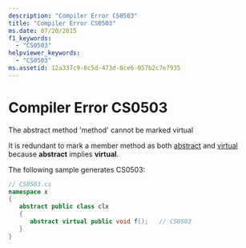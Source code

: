 ```yaml
---
description: "Compiler Error CS0503"
title: "Compiler Error CS0503"
ms.date: 07/20/2015
f1_keywords: 
  - "CS0503"
helpviewer_keywords: 
  - "CS0503"
ms.assetid: 12a337c9-8c5d-473d-8ce6-057b2c7e7935
---
```

# Compiler Error CS0503
The abstract method 'method' cannot be marked virtual  
  
 It is redundant to mark a member method as both [abstract](../language-reference/keywords/abstract.md) and [virtual](../language-reference/keywords/virtual.md) because **abstract** implies **virtual**.  
  
 The following sample generates CS0503:  
  
```csharp  
// CS0503.cs  
namespace x  
{  
   abstract public class clx  
   {  
      abstract virtual public void f();   // CS0503  
   }  
}  
```
